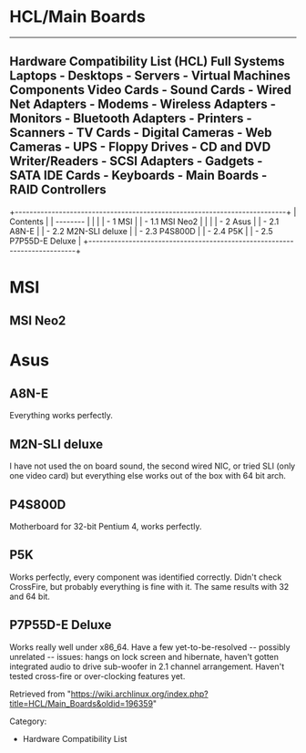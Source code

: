 HCL/Main Boards
===============

  ------------------------------------------------------------------------------------------------------------------------------------------------------------------------------------------------------------------------------------------------------------------------------------------------------------------------
  Hardware Compatibility List (HCL)
  Full Systems
  Laptops - Desktops - Servers - Virtual Machines
  Components
  Video Cards - Sound Cards - Wired Net Adapters - Modems - Wireless Adapters - Monitors - Bluetooth Adapters - Printers - Scanners - TV Cards - Digital Cameras - Web Cameras - UPS - Floppy Drives - CD and DVD Writer/Readers - SCSI Adapters - Gadgets - SATA IDE Cards - Keyboards - Main Boards - RAID Controllers
  ------------------------------------------------------------------------------------------------------------------------------------------------------------------------------------------------------------------------------------------------------------------------------------------------------------------------

+--------------------------------------------------------------------------+
| Contents                                                                 |
| --------                                                                 |
|                                                                          |
| -   1 MSI                                                                |
|     -   1.1 MSI Neo2                                                     |
|                                                                          |
| -   2 Asus                                                               |
|     -   2.1 A8N-E                                                        |
|     -   2.2 M2N-SLI deluxe                                               |
|     -   2.3 P4S800D                                                      |
|     -   2.4 P5K                                                          |
|     -   2.5 P7P55D-E Deluxe                                              |
+--------------------------------------------------------------------------+

MSI
===

MSI Neo2
--------

Asus
====

A8N-E
-----

Everything works perfectly.

M2N-SLI deluxe
--------------

I have not used the on board sound, the second wired NIC, or tried SLI
(only one video card) but everything else works out of the box with 64
bit arch.

P4S800D
-------

Motherboard for 32-bit Pentium 4, works perfectly.

P5K
---

Works perfectly, every component was identified correctly. Didn't check
CrossFire, but probably everything is fine with it. The same results
with 32 and 64 bit.

P7P55D-E Deluxe
---------------

Works really well under x86_64. Have a few yet-to-be-resolved --
possibly unrelated -- issues: hangs on lock screen and hibernate,
haven't gotten integrated audio to drive sub-woofer in 2.1 channel
arrangement. Haven't tested cross-fire or over-clocking features yet.

Retrieved from
"https://wiki.archlinux.org/index.php?title=HCL/Main_Boards&oldid=196359"

Category:

-   Hardware Compatibility List
